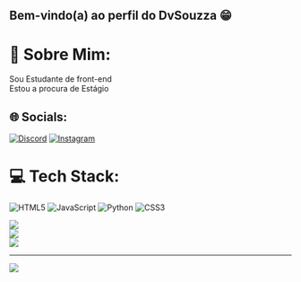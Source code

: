 ## Bem-vindo(a) ao perfil do DvSouzza 😁
# 💫 Sobre Mim:
Sou Estudante de front-end<br>Estou a procura de Estágio


## 🌐 Socials:
[![Discord](https://img.shields.io/badge/Discord-%237289DA.svg?logo=discord&logoColor=white)](https://discord.gg/souza#9954) [![Instagram](https://img.shields.io/badge/Instagram-%23E4405F.svg?logo=Instagram&logoColor=white)](https://instagram.com/lucazxx07_) 

# 💻 Tech Stack:
![HTML5](https://img.shields.io/badge/html5-%23E34F26.svg?style=for-the-badge&logo=html5&logoColor=white) ![JavaScript](https://img.shields.io/badge/javascript-%23323330.svg?style=for-the-badge&logo=javascript&logoColor=%23F7DF1E) ![Python](https://img.shields.io/badge/python-3670A0?style=for-the-badge&logo=python&logoColor=ffdd54) ![CSS3](https://img.shields.io/badge/css3-%231572B6.svg?style=for-the-badge&logo=css3&logoColor=white)

![](https://github-readme-stats.vercel.app/api?username=DvSouzza&theme=omni&hide_border=true&include_all_commits=false&count_private=false)<br/>
![](https://github-readme-streak-stats.herokuapp.com/?user=DvSouzza&theme=omni&hide_border=true)<br/>
![](https://github-readme-stats.vercel.app/api/top-langs/?username=DvSouzza&theme=omni&hide_border=true&include_all_commits=false&count_private=false&layout=compact)

---
[![](https://visitcount.itsvg.in/api?id=DvSouzza&icon=2&color=6)](https://visitcount.itsvg.in)
